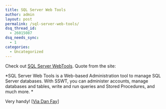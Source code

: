 ```yaml
---
title: SQL Server Web Tools
author: admin
layout: post
permalink: /sql-server-web-tools/
dsq_thread_id:
  - 26015087
dsq_needs_sync:
  - 1
categories:
  - Uncategorized
---
```

Check out [SQL Server WebTools][1]. Quote from the site:

*SQL Server Web Tools is a Web-based Administration tool to manage SQL Server databases. With SSWT, you can administer accounts, manage databases and tables, write and run queries and Stored Procedures, and much more. *

Very handy! [[Via Dan Fay][2]]

 [1]: http://www.codeplex.com/Wiki/View.aspx?ProjectName=SQLWebTools
 [2]: http://blogs.msdn.com/dan_fay/archive/2006/08/24/719303.aspx